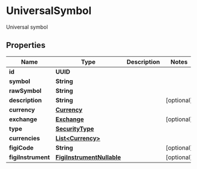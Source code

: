 

# UniversalSymbol

Universal symbol

## Properties

| Name | Type | Description | Notes |
|------------ | ------------- | ------------- | -------------|
|**id** | **UUID** |  |  |
|**symbol** | **String** |  |  |
|**rawSymbol** | **String** |  |  |
|**description** | **String** |  |  [optional] |
|**currency** | [**Currency**](Currency.md) |  |  |
|**exchange** | [**Exchange**](Exchange.md) |  |  [optional] |
|**type** | [**SecurityType**](SecurityType.md) |  |  |
|**currencies** | [**List&lt;Currency&gt;**](Currency.md) |  |  |
|**figiCode** | **String** |  |  [optional] |
|**figiInstrument** | [**FigiInstrumentNullable**](FigiInstrumentNullable.md) |  |  [optional] |



